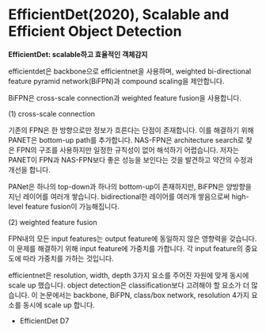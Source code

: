 # EfficientDet(2020), Scalable and Efficient Object Detection

**EfficientDet: scalable하고 효율적인 객체감지**

efficientdet은 backbone으로 efficientnet을 사용하며, weighted bi-directional feature pyramid network(BiFPN)과 compound scaling을 제안합니다.

BiFPN은 cross-scale connection과 weighted feature fusion을 사용합니다.

(1) cross-scale connection

기존의 FPN은 한 방향으로만 정보가 흐른다는 단점이 존재합니다. 이를 해결하기 위해 PANET은 bottom-up path를 추가합니다. NAS-FPN은 architecture search로 찾은 FPN의 구조를 사용하지만 일정한 규칙성이 없어 해석하기 어렵습니다. 저자는 PANET이 FPN과 NAS-FPN보다 좋은 성능을 보인다는 것을 발견하고 약간의 수정과 개선을 합니다.

PANet은 하나의 top-down과 하나의 bottom-up이 존재하지만, BiFPN은 양방향을 지닌 레이어를 여러개 쌓습니다. bidirectional한 레이어를 여러개 쌓음으로써 high-level feature fusion이 가능해집니다.

(2) weighted feature fusion

FPN내의 모든 input features는 output feature에 동일하지 않은 영향력을 갖습니다. 이 문제를 해결하기 위해 input feature에 가중치를 가합니다. 각 input feature의 중요도에 따라 가중치를 가하는 것입니다.

efficientnet은 resolution, width, depth 3가지 요소를 주어진 자원에 맞게 동시에 scale up 했습니다. object detection은 classification보다 고려해야 할 요소가 더 많습니다. 이 논문에서는 backbone, BiFPN, class/box network, resolution 4가지 요소를 동시에 scale up 합니다.

* EfficientDet D7